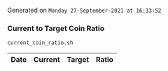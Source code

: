 Generated on `Monday 27-September-2021 at 16:33:52`

### Current to Target Coin Ratio
`current_coin_ratio.sh`

Date|Current|Target|Ratio
---|---|---|---
